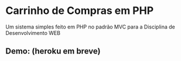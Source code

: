 # Carrinho de Compras em PHP

Um sistema simples feito em PHP no padrão MVC para a Disciplina de Desenvolvimento WEB

## Demo: (heroku em breve)
